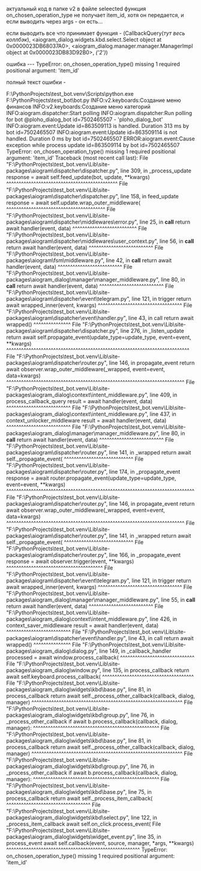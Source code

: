 актуальный код в папке v2
в файле seleected функция on_chosen_operation_type не получает item_id, хотя он передается, и если выводить через args  - он есть...

если выводить все что принимает функция - (CallbackQuery(*тут весь коллбэк*), <aiogram_dialog.widgets.kbd.select.Select object at 0x0000023DB68037A0>, <aiogram_dialog.manager.manager.ManagerImpl object at 0x0000023DB83D92B0>, *_('2')_*)

ошибка ---  TypeError: on_chosen_operation_type() missing 1 required positional argument: 'item_id'


полный текст ошибки -



F:\PythonProjects\test_bot\.venv\Scripts\python.exe F:\PythonProjects\test_bot\bot.py 
INFO:v2.keyboards:Создание меню финансов
INFO:v2.keyboards:Создание меню категорий
INFO:aiogram.dispatcher:Start polling
INFO:aiogram.dispatcher:Run polling for bot @ploho_dialog_bot id=7502465507 - 'ploho_dialog_bot'
INFO:aiogram.event:Update id=863509113 is handled. Duration 313 ms by bot id=7502465507
INFO:aiogram.event:Update id=863509114 is not handled. Duration 0 ms by bot id=7502465507
ERROR:aiogram.event:Cause exception while process update id=863509114 by bot id=7502465507
TypeError: on_chosen_operation_type() missing 1 required positional argument: 'item_id'
Traceback (most recent call last):
  File "F:\PythonProjects\test_bot\.venv\Lib\site-packages\aiogram\dispatcher\dispatcher.py", line 309, in _process_update
    response = await self.feed_update(bot, update, **kwargs)
               ^^^^^^^^^^^^^^^^^^^^^^^^^^^^^^^^^^^^^^^^^^^^^
  File "F:\PythonProjects\test_bot\.venv\Lib\site-packages\aiogram\dispatcher\dispatcher.py", line 158, in feed_update
    response = await self.update.wrap_outer_middleware(
               ^^^^^^^^^^^^^^^^^^^^^^^^^^^^^^^^^^^^^^^^
  File "F:\PythonProjects\test_bot\.venv\Lib\site-packages\aiogram\dispatcher\middlewares\error.py", line 25, in __call__
    return await handler(event, data)
           ^^^^^^^^^^^^^^^^^^^^^^^^^^
  File "F:\PythonProjects\test_bot\.venv\Lib\site-packages\aiogram\dispatcher\middlewares\user_context.py", line 56, in __call__
    return await handler(event, data)
           ^^^^^^^^^^^^^^^^^^^^^^^^^^
  File "F:\PythonProjects\test_bot\.venv\Lib\site-packages\aiogram\fsm\middleware.py", line 42, in __call__
    return await handler(event, data)
           ^^^^^^^^^^^^^^^^^^^^^^^^^^
  File "F:\PythonProjects\test_bot\.venv\Lib\site-packages\aiogram_dialog\manager\manager_middleware.py", line 80, in __call__
    return await handler(event, data)
           ^^^^^^^^^^^^^^^^^^^^^^^^^^
  File "F:\PythonProjects\test_bot\.venv\Lib\site-packages\aiogram\dispatcher\event\telegram.py", line 121, in trigger
    return await wrapped_inner(event, kwargs)
           ^^^^^^^^^^^^^^^^^^^^^^^^^^^^^^^^^^
  File "F:\PythonProjects\test_bot\.venv\Lib\site-packages\aiogram\dispatcher\event\handler.py", line 43, in call
    return await wrapped()
           ^^^^^^^^^^^^^^^
  File "F:\PythonProjects\test_bot\.venv\Lib\site-packages\aiogram\dispatcher\dispatcher.py", line 276, in _listen_update
    return await self.propagate_event(update_type=update_type, event=event, **kwargs)
           ^^^^^^^^^^^^^^^^^^^^^^^^^^^^^^^^^^^^^^^^^^^^^^^^^^^^^^^^^^^^^^^^^^^^^^^^^^
  File "F:\PythonProjects\test_bot\.venv\Lib\site-packages\aiogram\dispatcher\router.py", line 146, in propagate_event
    return await observer.wrap_outer_middleware(_wrapped, event=event, data=kwargs)
           ^^^^^^^^^^^^^^^^^^^^^^^^^^^^^^^^^^^^^^^^^^^^^^^^^^^^^^^^^^^^^^^^^^^^^^^^
  File "F:\PythonProjects\test_bot\.venv\Lib\site-packages\aiogram_dialog\context\intent_middleware.py", line 409, in process_callback_query
    result = await handler(event, data)
             ^^^^^^^^^^^^^^^^^^^^^^^^^^
  File "F:\PythonProjects\test_bot\.venv\Lib\site-packages\aiogram_dialog\context\intent_middleware.py", line 437, in context_unlocker_middleware
    result = await handler(event, data)
             ^^^^^^^^^^^^^^^^^^^^^^^^^^
  File "F:\PythonProjects\test_bot\.venv\Lib\site-packages\aiogram_dialog\manager\manager_middleware.py", line 80, in __call__
    return await handler(event, data)
           ^^^^^^^^^^^^^^^^^^^^^^^^^^
  File "F:\PythonProjects\test_bot\.venv\Lib\site-packages\aiogram\dispatcher\router.py", line 141, in _wrapped
    return await self._propagate_event(
           ^^^^^^^^^^^^^^^^^^^^^^^^^^^^
  File "F:\PythonProjects\test_bot\.venv\Lib\site-packages\aiogram\dispatcher\router.py", line 174, in _propagate_event
    response = await router.propagate_event(update_type=update_type, event=event, **kwargs)
               ^^^^^^^^^^^^^^^^^^^^^^^^^^^^^^^^^^^^^^^^^^^^^^^^^^^^^^^^^^^^^^^^^^^^^^^^^^^^
  File "F:\PythonProjects\test_bot\.venv\Lib\site-packages\aiogram\dispatcher\router.py", line 146, in propagate_event
    return await observer.wrap_outer_middleware(_wrapped, event=event, data=kwargs)
           ^^^^^^^^^^^^^^^^^^^^^^^^^^^^^^^^^^^^^^^^^^^^^^^^^^^^^^^^^^^^^^^^^^^^^^^^
  File "F:\PythonProjects\test_bot\.venv\Lib\site-packages\aiogram\dispatcher\router.py", line 141, in _wrapped
    return await self._propagate_event(
           ^^^^^^^^^^^^^^^^^^^^^^^^^^^^
  File "F:\PythonProjects\test_bot\.venv\Lib\site-packages\aiogram\dispatcher\router.py", line 166, in _propagate_event
    response = await observer.trigger(event, **kwargs)
               ^^^^^^^^^^^^^^^^^^^^^^^^^^^^^^^^^^^^^^^
  File "F:\PythonProjects\test_bot\.venv\Lib\site-packages\aiogram\dispatcher\event\telegram.py", line 121, in trigger
    return await wrapped_inner(event, kwargs)
           ^^^^^^^^^^^^^^^^^^^^^^^^^^^^^^^^^^
  File "F:\PythonProjects\test_bot\.venv\Lib\site-packages\aiogram_dialog\manager\manager_middleware.py", line 55, in __call__
    return await handler(event, data)
           ^^^^^^^^^^^^^^^^^^^^^^^^^^
  File "F:\PythonProjects\test_bot\.venv\Lib\site-packages\aiogram_dialog\context\intent_middleware.py", line 426, in context_saver_middleware
    result = await handler(event, data)
             ^^^^^^^^^^^^^^^^^^^^^^^^^^
  File "F:\PythonProjects\test_bot\.venv\Lib\site-packages\aiogram\dispatcher\event\handler.py", line 43, in call
    return await wrapped()
           ^^^^^^^^^^^^^^^
  File "F:\PythonProjects\test_bot\.venv\Lib\site-packages\aiogram_dialog\dialog.py", line 149, in _callback_handler
    processed = await window.process_callback(
                ^^^^^^^^^^^^^^^^^^^^^^^^^^^^^^
  File "F:\PythonProjects\test_bot\.venv\Lib\site-packages\aiogram_dialog\window.py", line 135, in process_callback
    return await self.keyboard.process_callback(
           ^^^^^^^^^^^^^^^^^^^^^^^^^^^^^^^^^^^^^
  File "F:\PythonProjects\test_bot\.venv\Lib\site-packages\aiogram_dialog\widgets\kbd\base.py", line 81, in process_callback
    return await self._process_other_callback(callback, dialog, manager)
           ^^^^^^^^^^^^^^^^^^^^^^^^^^^^^^^^^^^^^^^^^^^^^^^^^^^^^^^^^^^^^
  File "F:\PythonProjects\test_bot\.venv\Lib\site-packages\aiogram_dialog\widgets\kbd\group.py", line 76, in _process_other_callback
    if await b.process_callback(callback, dialog, manager):
       ^^^^^^^^^^^^^^^^^^^^^^^^^^^^^^^^^^^^^^^^^^^^^^^^^^^
  File "F:\PythonProjects\test_bot\.venv\Lib\site-packages\aiogram_dialog\widgets\kbd\base.py", line 81, in process_callback
    return await self._process_other_callback(callback, dialog, manager)
           ^^^^^^^^^^^^^^^^^^^^^^^^^^^^^^^^^^^^^^^^^^^^^^^^^^^^^^^^^^^^^
  File "F:\PythonProjects\test_bot\.venv\Lib\site-packages\aiogram_dialog\widgets\kbd\group.py", line 76, in _process_other_callback
    if await b.process_callback(callback, dialog, manager):
       ^^^^^^^^^^^^^^^^^^^^^^^^^^^^^^^^^^^^^^^^^^^^^^^^^^^
  File "F:\PythonProjects\test_bot\.venv\Lib\site-packages\aiogram_dialog\widgets\kbd\base.py", line 75, in process_callback
    return await self._process_item_callback(
           ^^^^^^^^^^^^^^^^^^^^^^^^^^^^^^^^^^
  File "F:\PythonProjects\test_bot\.venv\Lib\site-packages\aiogram_dialog\widgets\kbd\select.py", line 122, in _process_item_callback
    await self.on_click.process_event(
  File "F:\PythonProjects\test_bot\.venv\Lib\site-packages\aiogram_dialog\widgets\widget_event.py", line 35, in process_event
    await self.callback(event, source, manager, *args, **kwargs)
          ^^^^^^^^^^^^^^^^^^^^^^^^^^^^^^^^^^^^^^^^^^^^^^^^^^^^^^
TypeError: on_chosen_operation_type() missing 1 required positional argument: 'item_id'
